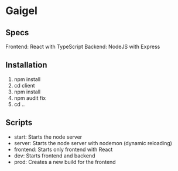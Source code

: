 # Gaigel

## Specs

Frontend: React with TypeScript
Backend: NodeJS with Express

## Installation

1. npm install
2. cd client
3. npm install
4. npm audit fix
5. cd ..

## Scripts

-   start: Starts the node server
-   server: Starts the node server with nodemon (dynamic reloading)
-   frontend: Starts only frontend with React
-   dev: Starts frontend and backend
-   prod: Creates a new build for the frontend
